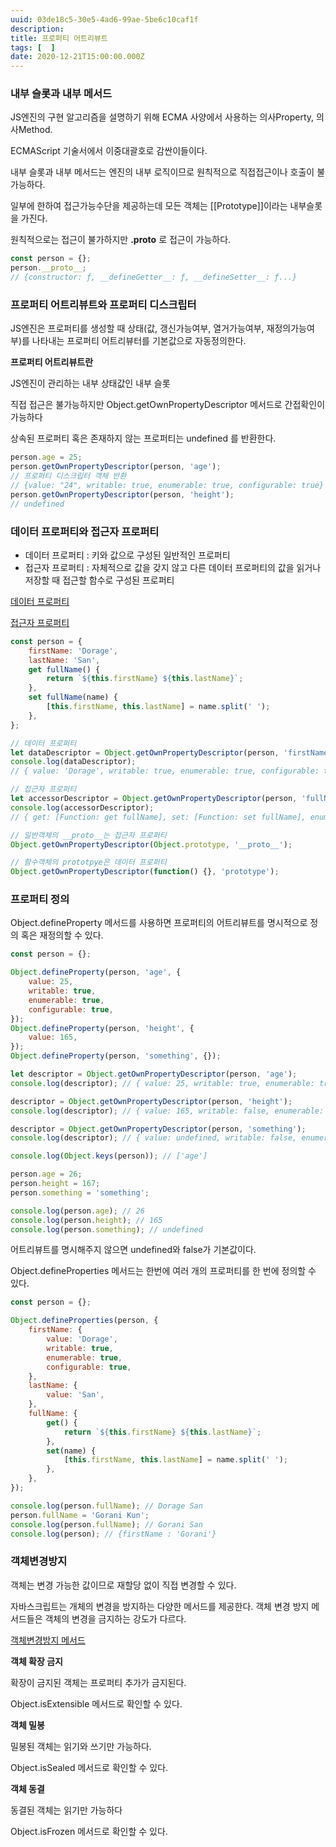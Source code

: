 ```yaml
---
uuid: 03de18c5-30e5-4ad6-99ae-5be6c10caf1f
description: 
title: 프로퍼티 어트리뷰트
tags: [  ]
date: 2020-12-21T15:00:00.000Z
---
```








### 내부 슬롯과 내부 메서드

JS엔진의 구현 알고리즘을 설명하기 위해 ECMA 사양에서 사용하는 의사Property, 의사Method.

ECMAScript 기술서에서 이중대괄호로 감싼이들이다.

내부 슬롯과 내부 메서드는 엔진의 내부 로직이므로 원칙적으로 직접접근이나 호출이 불가능하다.

일부에 한하여 접근가능수단을 제공하는데 모든 객체는 [[Prototype]]이라는 내부슬롯을 가진다.

원칙적으로는 접근이 불가하지만 **.__proto__** 로 접근이 가능하다.

```jsx
const person = {};
person.__proto__;
// {constructor: ƒ, __defineGetter__: ƒ, __defineSetter__: ƒ...}
```

### 프로퍼티 어트리뷰트와 프로퍼티 디스크립터

JS엔진은 프로퍼티를 생성할 때 상태(값, 갱신가능여부, 열거가능여부, 재정의가능여부)를 나타내는 프로퍼티 어트리뷰터를 기본값으로 자동정의한다.

**프로퍼티 어트리뷰트란**

JS엔진이 관리하는 내부 상태값인 내부 슬롯

직접 접근은 불가능하지만 Object.getOwnPropertyDescriptor 메서드로 간접확인이 가능하다

상속된 프로퍼티 혹은 존재하지 않는 프로퍼티는 undefined 를 반환한다.

```jsx
person.age = 25;
person.getOwnPropertyDescriptor(person, 'age');
// 프로퍼티 디스크립터 객체 반환
// {value: "24", writable: true, enumerable: true, configurable: true}
person.getOwnPropertyDescriptor(person, 'height');
// undefined
```

### 데이터 프로퍼티와 접근자 프로퍼티

- 데이터 프로퍼티 : 키와 값으로 구성된 일반적인 프로퍼티
- 접근자 프로퍼티 : 자체적으로 값을 갖지 않고 다른 데이터 프로퍼티의 값을 읽거나 저장할 때 접근할 함수로 구성된 프로퍼티

[데이터 프로퍼티](%E1%84%91%E1%85%B3%E1%84%85%E1%85%A9%E1%84%91%E1%85%A5%E1%84%90%E1%85%B5%20%E1%84%8B%E1%85%A5%E1%84%90%E1%85%B3%E1%84%85%E1%85%B5%E1%84%87%E1%85%B2%E1%84%90%E1%85%B3%2060601780d1624fa3b307eee42b346e1e/%E1%84%83%E1%85%A6%E1%84%8B%E1%85%B5%E1%84%90%E1%85%A5%20%E1%84%91%E1%85%B3%E1%84%85%E1%85%A9%E1%84%91%E1%85%A5%E1%84%90%E1%85%B5%2097f32723bc0d48b18fa18ca0daf30f58.csv)

[접근자 프로퍼티](%E1%84%91%E1%85%B3%E1%84%85%E1%85%A9%E1%84%91%E1%85%A5%E1%84%90%E1%85%B5%20%E1%84%8B%E1%85%A5%E1%84%90%E1%85%B3%E1%84%85%E1%85%B5%E1%84%87%E1%85%B2%E1%84%90%E1%85%B3%2060601780d1624fa3b307eee42b346e1e/%E1%84%8C%E1%85%A5%E1%86%B8%E1%84%80%E1%85%B3%E1%86%AB%E1%84%8C%E1%85%A1%20%E1%84%91%E1%85%B3%E1%84%85%E1%85%A9%E1%84%91%E1%85%A5%E1%84%90%E1%85%B5%20d5466d52d49d41bf8991e0561d87d2db.csv)

```jsx
const person = {
    firstName: 'Dorage',
    lastName: 'San',
    get fullName() {
        return `${this.firstName} ${this.lastName}`;
    },
    set fullName(name) {
        [this.firstName, this.lastName] = name.split(' ');
    },
};

// 데이터 프로퍼티
let dataDescriptor = Object.getOwnPropertyDescriptor(person, 'firstName');
console.log(dataDescriptor);
// { value: 'Dorage', writable: true, enumerable: true, configurable: true }

// 접근자 프로퍼티
let accessorDescriptor = Object.getOwnPropertyDescriptor(person, 'fullName');
console.log(accessorDescriptor);
// { get: [Function: get fullName], set: [Function: set fullName], enumerable: true, configurable: true }
```

```jsx
// 일반객체의 __proto__는 접근자 프로퍼티
Object.getOwnPropertyDescriptor(Object.prototype, '__proto__');

// 함수객체의 prototpye은 데이터 프로퍼티
Object.getOwnPropertyDescriptor(function() {}, 'prototype');
```

### 프로퍼티 정의

Object.defineProperty 메서드를 사용하면 프로퍼티의 어트리뷰트를 명시적으로 정의 혹은 재정의할 수 있다.

```jsx
const person = {};

Object.defineProperty(person, 'age', {
    value: 25,
    writable: true,
    enumerable: true,
    configurable: true,
});
Object.defineProperty(person, 'height', {
    value: 165,
});
Object.defineProperty(person, 'something', {});

let descriptor = Object.getOwnPropertyDescriptor(person, 'age');
console.log(descriptor); // { value: 25, writable: true, enumerable: true, configurable: true }

descriptor = Object.getOwnPropertyDescriptor(person, 'height');
console.log(descriptor); // { value: 165, writable: false, enumerable: false, configurable: false }

descriptor = Object.getOwnPropertyDescriptor(person, 'something');
console.log(descriptor); // { value: undefined, writable: false, enumerable: false, configurable: false }

console.log(Object.keys(person)); // ['age']

person.age = 26;
person.height = 167;
person.something = 'something';

console.log(person.age); // 26
console.log(person.height); // 165
console.log(person.something); // undefined
```

어트리뷰트를 명시해주지 않으면 undefined와 false가 기본값이다.

Object.defineProperties 메서드는 한번에 여러 개의 프로퍼티를 한 번에 정의할 수 있다.

```jsx
const person = {};

Object.defineProperties(person, {
    firstName: {
        value: 'Dorage',
        writable: true,
        enumerable: true,
        configurable: true,
    },
    lastName: {
        value: 'San',
    },
    fullName: {
        get() {
            return `${this.firstName} ${this.lastName}`;
        },
        set(name) {
            [this.firstName, this.lastName] = name.split(' ');
        },
    },
});

console.log(person.fullName); // Dorage San
person.fullName = 'Gorani Kun';
console.log(person.fullName); // Gorani San
console.log(person); // {firstName : 'Gorani'}
```

### 객체변경방지

객체는 변경 가능한 값이므로 재할당 없이 직접 변경할 수 있다.

자바스크립트는 개체의 변경을 방지하는 다양한 메서드를 제공한다. 객체 변경 방지 메서드들은 객체의 변경을 금지하는 강도가 다르다.

[객체변경방지 메서드](%E1%84%91%E1%85%B3%E1%84%85%E1%85%A9%E1%84%91%E1%85%A5%E1%84%90%E1%85%B5%20%E1%84%8B%E1%85%A5%E1%84%90%E1%85%B3%E1%84%85%E1%85%B5%E1%84%87%E1%85%B2%E1%84%90%E1%85%B3%2060601780d1624fa3b307eee42b346e1e/%E1%84%80%E1%85%A2%E1%86%A8%E1%84%8E%E1%85%A6%E1%84%87%E1%85%A7%E1%86%AB%E1%84%80%E1%85%A7%E1%86%BC%E1%84%87%E1%85%A1%E1%86%BC%E1%84%8C%E1%85%B5%20%E1%84%86%E1%85%A6%E1%84%89%E1%85%A5%E1%84%83%E1%85%B3%202606c1c381544517a51bcb82c619cd55.csv)

**객체 확장 금지**

확장이 금지된 객체는 프로퍼티 추가가 금지된다.

Object.isExtensible 메서드로 확인할 수 있다.

**객체 밀봉**

밀봉된 객체는 읽기와 쓰기만 가능하다.

Object.isSealed 메서드로 확인할 수 있다.

**객체 동결**

동결된 객체는 읽기만 가능하다

Object.isFrozen 메서드로 확인할 수 있다.